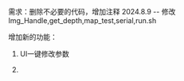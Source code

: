 需求：删除不必要的代码，增加注释
2024.8.9 -- 修改Img_Handle,get_depth,map_test,serial,run.sh

增加新的功能：

1. UI一键修改参数

2. 